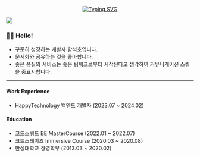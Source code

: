 
<p align="center"><a href="https://git.io/typing-svg"><img src="https://readme-typing-svg.demolab.com?font=Fira+Code&pause=1000&color=F7F6F6&center=true&vCenter=true&repeat=false&width=500&lines=Hello,+I'm+Seokho!" alt="Typing SVG" /></a></p>


[<img src="https://img.shields.io/badge/linkedin-%230077B5.svg?&style=for-the-badge&logo=linkedin&logoColor=white" />](https://www.linkedin.com/in/forkyy/)

### 🙋‍♂️ Hello!

- 꾸준히 성장하는 개발자 함석호입니다.
- 문서화와 공유하는 것을 좋아합니다.
- 좋은 품질의 서비스는 좋은 팀워크로부터 시작된다고 생각하여 커뮤니케이션 스킬을 중요시합니다.


---



#### Work Experience

- HappyTechnology 백엔드 개발자 (2023.07 ~ 2024.02)


#### Education

- 코드스쿼드 BE MasterCourse (2022.01 ~ 2022.07)
- 코드스테이츠 Immersive Course (2020.03 ~ 2020.08)
- 한성대학교 경영학부 (2013.03 ~ 2020.02)

